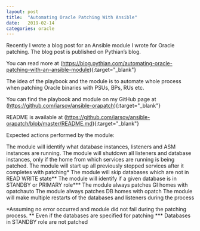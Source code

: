 ```yaml
---
layout: post
title:  "Automating Oracle Patching With Ansible"
date:   2019-02-14
categories: oracle
---
```


Recently I wrote a blog post for an Ansible module I wrote for Oracle patching. The blog post is published on Pythian’s blog.

You can read more at (https://blog.pythian.com/automating-oracle-patching-with-an-ansible-module){:target="_blank"}

The idea of the playbook and the module is to automate whole process when patching Oracle binaries with PSUs, BPs, RUs etc.

You can find the playbook and module on my GitHub page at (https://github.com/iarsov/ansible-orapatch){:target="_blank"}

README is available at (https://github.com/iarsov/ansible-orapatch/blob/master/README.md){:target="_blank"}

Expected actions performed by the module:

The module will identify what database instances, listeners and ASM instances are running.
The module will shutdown all listeners and database instances, only if the home from which services are running is being patched.
The module will start up all previously stopped services after it completes with patching*
The module will skip databases which are not in READ WRITE state**
The module will identify if a given database is in STANDBY or PRIMARY role***
The module always patches GI homes with opatchauto
The module always patches DB homes with opatch
The module will make multiple restarts of the databases and listeners during the process

*Assuming no error occurred and module did not fail during the patching process.
** Even if the databases are specified for patching
*** Databases in STANDBY role are not patched
